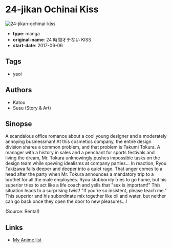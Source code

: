 # 24-jikan Ochinai Kiss

![24-jikan-ochinai-kiss](https://cdn.myanimelist.net/images/manga/2/245611.jpg)

-   **type**: manga
-   **original-name**: 24 時間オチない KISS
-   **start-date**: 2017-06-06

## Tags

-   yaoi

## Authors

-   Katou
-   Susu (Story & Art)

## Sinopse

A scandalous office romance about a cool young designer and a moderately annoying businessman! At this cosmetics company, the entire design division shares a common problem, and that problem is Takumi Tokura. A manager with a history in sales and a penchant for sports festivals and living the dream, Mr. Tokura unknowingly pushes impossible tasks on the design team while spewing idealisms at company parties... In reaction, Ryou Takizawa falls deeper and deeper into a quiet rage. That anger comes to a head after the party when Mr. Tokura announces a mandatory trip to a brothel for all the male employees. Ryou stubbornly tries to go home, but his superior tries to act like a life coach and yells that "sex is important!" This situation leads to a surprising twist! "If you're so insistent, please teach me." This superior and his subordinate mix together like oil and water, but neither can go back once they open the door to new pleasures...!

(Source: Renta!)

## Links

-   [My Anime list](https://myanimelist.net/manga/133034/24-jikan_Ochinai_Kiss)
